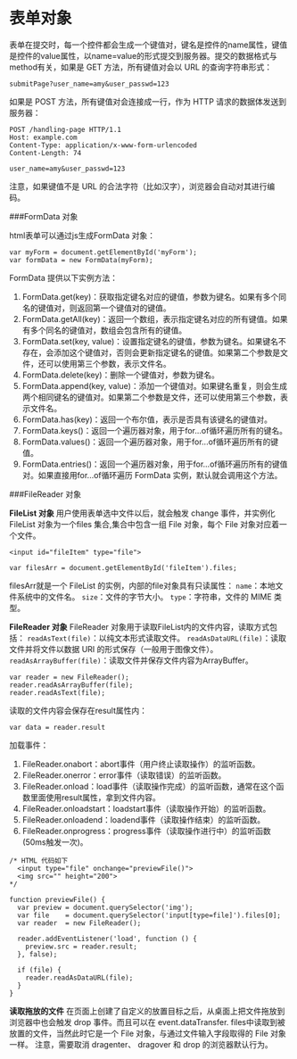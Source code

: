 表单对象
===================
表单在提交时，每一个控件都会生成一个键值对，键名是控件的name属性，键值是控件的value属性，以name=value的形式提交到服务器。提交的数据格式与method有关，如果是 GET 方法，所有键值对会以 URL 的查询字符串形式：
```
submitPage?user_name=amy&user_passwd=123
```
如果是 POST 方法，所有键值对会连接成一行，作为 HTTP 请求的数据体发送到服务器：
```
POST /handling-page HTTP/1.1
Host: example.com
Content-Type: application/x-www-form-urlencoded
Content-Length: 74

user_name=amy&user_passwd=123
```
注意，如果键值不是 URL 的合法字符（比如汉字），浏览器会自动对其进行编码。

###FormData 对象

html表单可以通过js生成FormData 对象：
```
var myForm = document.getElementById('myForm');
var formData = new FormData(myForm);
```
FormData 提供以下实例方法：

1. FormData.get(key)：获取指定键名对应的键值，参数为键名。如果有多个同名的键值对，则返回第一个键值对的键值。
2. FormData.getAll(key)：返回一个数组，表示指定键名对应的所有键值。如果有多个同名的键值对，数组会包含所有的键值。
3. FormData.set(key, value)：设置指定键名的键值，参数为键名。如果键名不存在，会添加这个键值对，否则会更新指定键名的键值。如果第二个参数是文件，还可以使用第三个参数，表示文件名。
4. FormData.delete(key)：删除一个键值对，参数为键名。
5. FormData.append(key, value)：添加一个键值对。如果键名重复，则会生成两个相同键名的键值对。如果第二个参数是文件，还可以使用第三个参数，表示文件名。
6. FormData.has(key)：返回一个布尔值，表示是否具有该键名的键值对。
7. FormData.keys()：返回一个遍历器对象，用于for...of循环遍历所有的键名。
8. FormData.values()：返回一个遍历器对象，用于for...of循环遍历所有的键值。
9. FormData.entries()：返回一个遍历器对象，用于for...of循环遍历所有的键值对。如果直接用for...of循环遍历 FormData 实例，默认就会调用这个方法。

###FileReader 对象

**FileList 对象**
用户使用表单选中文件以后，就会触发 change 事件，并实例化FileList 对象为一个files 集合,集合中包含一组 File 对象，每个 File 对象对应着一个文件。
```
<input id="fileItem" type="file">

var filesArr = document.getElementById('fileItem').files;
```
filesArr就是一个 FileList 的实例，内部的file对象具有只读属性：
`name`：本地文件系统中的文件名。
`size`：文件的字节大小。
`type`：字符串，文件的 MIME 类型。

**FileReader 对象**
FileReader 对象用于读取FileList内的文件内容，读取方式包括：
`readAsText(file)`：以纯文本形式读取文件。
`readAsDataURL(file)`：读取文件并将文件以数据 URI 的形式保存（一般用于图像文件）。
`readAsArrayBuffer(file)`：读取文件并保存文件内容为ArrayBuffer。

```
var reader = new FileReader();
reader.readAsArrayBuffer(file);
reader.readAsText(file);
```
读取的文件内容会保存在result属性内：

    var data = reader.result

加载事件：

1. FileReader.onabort：abort事件（用户终止读取操作）的监听函数。
2. FileReader.onerror：error事件（读取错误）的监听函数。
3. FileReader.onload：load事件（读取操作完成）的监听函数，通常在这个函数里面使用result属性，拿到文件内容。
4. FileReader.onloadstart：loadstart事件（读取操作开始）的监听函数。
5. FileReader.onloadend：loadend事件（读取操作结束）的监听函数。
6. FileReader.onprogress：progress事件（读取操作进行中）的监听函数(50ms触发一次)。
```
/* HTML 代码如下
  <input type="file" onchange="previewFile()">
  <img src="" height="200">
*/

function previewFile() {
  var preview = document.querySelector('img');
  var file    = document.querySelector('input[type=file]').files[0];
  var reader  = new FileReader();

  reader.addEventListener('load', function () {
    preview.src = reader.result;
  }, false);

  if (file) {
    reader.readAsDataURL(file);
  }
}
```

**读取拖放的文件**
在页面上创建了自定义的放置目标之后，从桌面上把文件拖放到浏览器中也会触发 drop 事件。而且可以在 event.dataTransfer. files中读取到被放置的文件，当然此时它是一个 File 对象，与通过文件输入字段取得的 File 对象一样。
注意，需要取消 dragenter、 dragover 和 drop 的浏览器默认行为。